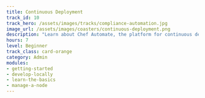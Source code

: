 ```yaml
---
title: Continuous Deployment
track_id: 10
track_hero: /assets/images/tracks/compliance-automation.jpg
image_url: /assets/images/coasters/continuous-deployment.png
description: "Learn about Chef Automate, the platform for continuous deployment. Find out how to use Chef Automate to gain visibility into your infrastructure. Then, learn how to deploy a cookbook using the Chef Automate pipeline."
hours: 7
level: Beginner
track_class: card-orange
category: Admin
modules:
- getting-started
- develop-locally
- learn-the-basics
- manage-a-node
---
```

